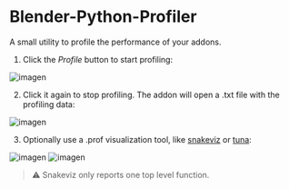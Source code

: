 # Blender-Python-Profiler
A small utility to profile the performance of your addons.

1. Click the *Profile* button to start profiling:

![imagen](https://user-images.githubusercontent.com/36610999/186214752-1459555e-96a4-4d82-be8a-868a77d5d9a5.png)

2. Click it again to stop profiling. The addon will open a .txt file with the profiling data:

![imagen](https://user-images.githubusercontent.com/36610999/186214985-6dafdd76-068b-443c-8cde-31ee2e8f6b0d.png)

3. Optionally use a .prof visualization tool, like [snakeviz](https://github.com/jiffyclub/snakeviz/) or [tuna](https://github.com/nschloe/tuna):

![imagen](https://user-images.githubusercontent.com/36610999/186217204-ffec3ef0-ee5f-47ee-9fc7-4f77b934bbdb.png)
![imagen](https://user-images.githubusercontent.com/36610999/186216741-d6bf06ad-c993-4a67-9ec4-7b2ea0b99aed.png)

> ⚠️ Snakeviz only reports one top level function.

